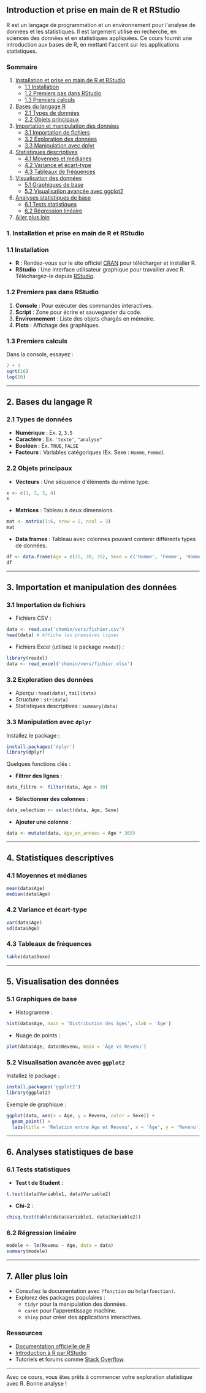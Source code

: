 ## Introduction et prise en main de R et RStudio

R est un langage de programmation et un environnement pour l'analyse de données et les statistiques. Il est largement utilisé en recherche, en sciences des données et en statistiques appliquées. Ce cours fournit une introduction aux bases de R, en mettant l'accent sur les applications statistiques.

### Sommaire

1. [Installation et prise en main de R et RStudio](#1-installation-et-prise-en-main-de-r-et-rstudio)
   - [1.1 Installation](#11-installation)
   - [1.2 Premiers pas dans RStudio](#12-premiers-pas-dans-rstudio)
   - [1.3 Premiers calculs](#13-premiers-calculs)
2. [Bases du langage R](#2-bases-du-langage-r)
   - [2.1 Types de données](#21-types-de-données)
   - [2.2 Objets principaux](#22-objets-principaux)
3. [Importation et manipulation des données](#3-importation-et-manipulation-des-données)
   - [3.1 Importation de fichiers](#31-importation-de-fichiers)
   - [3.2 Exploration des données](#32-exploration-des-données)
   - [3.3 Manipulation avec dplyr](#33-manipulation-avec-dplyr)
4. [Statistiques descriptives](#4-statistiques-descriptives)
   - [4.1 Moyennes et médianes](#41-moyennes-et-médianes)
   - [4.2 Variance et écart-type](#42-variance-et-écart-type)
   - [4.3 Tableaux de fréquences](#43-tableaux-de-fréquences)
5. [Visualisation des données](#5-visualisation-des-données)
   - [5.1 Graphiques de base](#51-graphiques-de-base)
   - [5.2 Visualisation avancée avec ggplot2](#52-visualisation-avancée-avec-ggplot2)
6. [Analyses statistiques de base](#6-analyses-statistiques-de-base)
   - [6.1 Tests statistiques](#61-tests-statistiques)
   - [6.2 Régression linéaire](#62-régression-linéaire)
7. [Aller plus loin](#7-aller-plus-loin)

### 1. Installation et prise en main de R et RStudio

### 1.1 Installation
- **R** : Rendez-vous sur le site officiel [CRAN](https://cran.r-project.org/) pour télécharger et installer R.
- **RStudio** : Une interface utilisateur graphique pour travailler avec R. Téléchargez-le depuis [RStudio](https://posit.co/download/rstudio-desktop/).

### 1.2 Premiers pas dans RStudio
1. **Console** : Pour exécuter des commandes interactives.
2. **Script** : Zone pour écrire et sauvegarder du code.
3. **Environnement** : Liste des objets chargés en mémoire.
4. **Plots** : Affichage des graphiques.

### 1.3 Premiers calculs
Dans la console, essayez :
```r
2 + 3
sqrt(16)
log(10)
```

---

## 2. Bases du langage R

### 2.1 Types de données
- **Numérique** : Ex. `2`, `3.5`
- **Caractère** : Ex. `'texte'`, `"analyse"`
- **Booléen** : Ex. `TRUE`, `FALSE`
- **Facteurs** : Variables catégoriques (Ex. Sexe : `Homme`, `Femme`).

### 2.2 Objets principaux
- **Vecteurs** : Une séquence d'éléments du même type.
```r
x <- c(1, 2, 3, 4)
x
```
- **Matrices** : Tableau à deux dimensions.
```r
mat <- matrix(1:6, nrow = 2, ncol = 3)
mat
```
- **Data frames** : Tableau avec colonnes pouvant contenir différents types de données.
```r
df <- data.frame(Age = c(25, 30, 35), Sexe = c('Homme', 'Femme', 'Homme'))
df
```

---

## 3. Importation et manipulation des données

### 3.1 Importation de fichiers
- Fichiers CSV :
```r
data <- read.csv('chemin/vers/fichier.csv')
head(data) # Affiche les premières lignes
```
- Fichiers Excel (utilisez le package `readxl`) :
```r
library(readxl)
data <- read_excel('chemin/vers/fichier.xlsx')
```

### 3.2 Exploration des données
- Aperçu : `head(data)`, `tail(data)`
- Structure : `str(data)`
- Statistiques descriptives : `summary(data)`

### 3.3 Manipulation avec `dplyr`
Installez le package :
```r
install.packages('dplyr')
library(dplyr)
```
Quelques fonctions clés :
- **Filtrer des lignes** :
```r
data_filtre <- filter(data, Age > 30)
```
- **Sélectionner des colonnes** :
```r
data_selection <- select(data, Age, Sexe)
```
- **Ajouter une colonne** :
```r
data <- mutate(data, Age_en_annees = Age * 365)
```

---

## 4. Statistiques descriptives

### 4.1 Moyennes et médianes
```r
mean(data$Age)
median(data$Age)
```

### 4.2 Variance et écart-type
```r
var(data$Age)
sd(data$Age)
```

### 4.3 Tableaux de fréquences
```r
table(data$Sexe)
```

---

## 5. Visualisation des données

### 5.1 Graphiques de base
- Histogramme :
```r
hist(data$Age, main = 'Distribution des âges', xlab = 'Âge')
```
- Nuage de points :
```r
plot(data$Age, data$Revenu, main = 'Âge vs Revenu')
```

### 5.2 Visualisation avancée avec `ggplot2`
Installez le package :
```r
install.packages('ggplot2')
library(ggplot2)
```
Exemple de graphique :
```r
ggplot(data, aes(x = Age, y = Revenu, color = Sexe)) +
  geom_point() +
  labs(title = 'Relation entre Âge et Revenu', x = 'Âge', y = 'Revenu')
```

---

## 6. Analyses statistiques de base

### 6.1 Tests statistiques
- **Test t de Student** :
```r
t.test(data$Variable1, data$Variable2)
```
- **Chi-2** :
```r
chisq.test(table(data$Variable1, data$Variable2))
```

### 6.2 Régression linéaire
```r
modele <- lm(Revenu ~ Age, data = data)
summary(modele)
```

---

## 7. Aller plus loin
- Consultez la documentation avec `?fonction` ou `help(fonction)`.
- Explorez des packages populaires :
  - `tidyr` pour la manipulation des données.
  - `caret` pour l'apprentissage machine.
  - `shiny` pour créer des applications interactives.

### Ressources
- [Documentation officielle de R](https://cran.r-project.org/manuals.html)
- [Introduction à R par RStudio](https://posit.co/resources/)
- Tutoriels et forums comme [Stack Overflow](https://stackoverflow.com/).

---

Avec ce cours, vous êtes prêts à commencer votre exploration statistique avec R. Bonne analyse !

